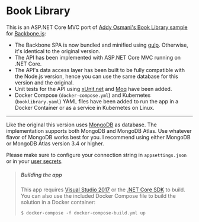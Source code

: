 # Book Library
This is an ASP.NET Core MVC port of [Addy Osmani's Book Library sample](https://github.com/addyosmani/backbone-fundamentals/tree/gh-pages/practicals/exercise-2)
for [Backbone.js](https://github.com/jashkenas/backbone):
- The Backbone SPA is now bundled and minified using [gulp](http://gulpjs.com/). Otherwise, it's identical to the original version.
- The API has been implemented with ASP.NET Core MVC running on .NET Core. 
- The API's data access layer has been built to be fully compatible with the Node.js version, hence you can use the same database for this version and the original.
- Unit tests for the API using [xUnit.net](https://github.com/xunit/xunit) and [Moq](https://github.com/moq/moq4) have been added.
- Docker Compose (`docker-compose.yml`) and Kubernetes (`booklibrary.yaml`) YAML files have been added to run the app in a Docker Container or as a service in Kubernetes on Linux. 

****

Like the original this version uses [MongoDB](https://www.mongodb.com/) as database. The implementation supports both MongoDB and MongoDB Atlas. Use whatever flavor of MongoDB works best for you. I recommend using either MongoDB or MongoDB Atlas version 3.4 or higher.  

Please make sure to configure your connection string in `appsettings.json` or in your [user secrets](https://docs.microsoft.com/en-us/aspnet/core/security/app-secrets).

>##### Building the app
>This app requires [Visual Studio 2017](https://www.visualstudio.com/download) or the [.NET Core SDK](https://www.microsoft.com/net/download/core) to build. 
>You can also use the included Docker Compose file to build the solution in a Docker container:
>
>`$ docker-compose -f docker-compose-build.yml up`

